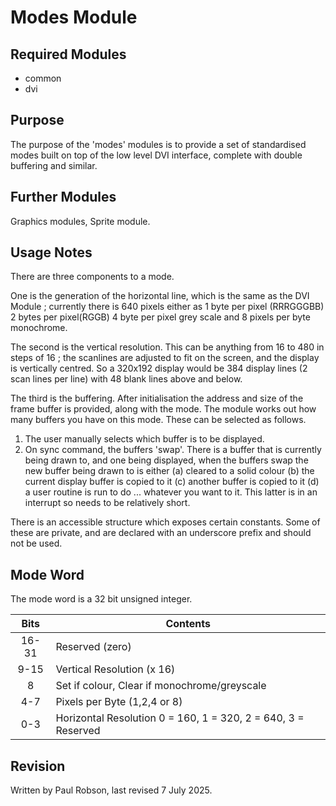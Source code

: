 # Modes Module

## Required Modules

- common
- dvi

## Purpose

The purpose of the 'modes' modules is to provide a set of standardised modes built on top of the low level DVI interface, complete with double buffering and similar.

## Further Modules

Graphics modules, Sprite module.

## Usage Notes

There are three components to a mode. 

One is the generation of the horizontal line, which is the same as the DVI Module ; currently there is 640 pixels either as 1 byte per pixel (RRRGGGBB) 2 bytes per pixel(RGGB) 4 byte per pixel grey scale and 8 pixels per byte monochrome.

The second is the vertical resolution. This can be anything from 16 to 480 in steps of 16 ; the scanlines are adjusted to fit on the screen, and the display is vertically centred. So a 320x192 display would be 384 display lines (2 scan lines per line) with 48 blank lines above and below.

The third is the buffering. After initialisation the address and size of the frame buffer is provided, along with the mode. The module works out how many buffers you have on this mode. These can be selected as follows.

1) The user manually selects which buffer is to be displayed.
2) On sync command, the buffers 'swap'. There is a buffer that is currently being drawn to, and one being displayed, when the buffers swap the new buffer being drawn to is either (a) cleared to a solid colour (b) the current display buffer is copied to it (c) another buffer is copied to it (d) a user routine is run to do ... whatever you want to it. This latter is in an interrupt so needs to be relatively short.

There is an accessible structure which exposes certain constants. Some of these are private, and are declared with an underscore prefix and should not be used.

## Mode Word

The mode word is a 32 bit unsigned integer.

| Bits  | Contents                                                     |
| :---: | ------------------------------------------------------------ |
| 16-31 | Reserved (zero)                                              |
| 9-15  | Vertical Resolution (x 16)                                   |
|   8   | Set if colour, Clear if monochrome/greyscale                 |
|  4-7  | Pixels per Byte (1,2,4 or 8)                                 |
|  0-3  | Horizontal Resolution 0 = 160, 1 = 320, 2 = 640, 3 = Reserved |

## Revision

Written by Paul Robson, last revised 7 July 2025.
